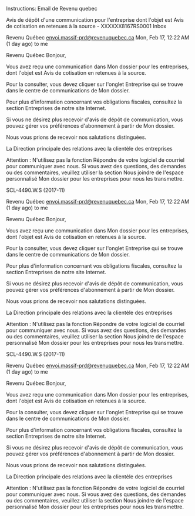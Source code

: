 Instructions: Email de Revenu quebec

Avis de dépôt d'une communication pour l'entreprise dont l'objet est Avis de cotisation en retenues à la source - XXXXXX8167RS0001
Inbox

Revenu Québec <envoi.massif-prd@revenuquebec.ca>
Mon, Feb 17, 12:22 AM (1 day ago)
to me

Revenu Québec
Bonjour,

Vous avez reçu une communication dans Mon dossier pour les entreprises, dont l'objet est Avis de cotisation en retenues à la source.

Pour la consulter, vous devez cliquer sur l'onglet Entreprise qui se trouve dans le centre de communications de Mon dossier.

Pour plus d'information concernant vos obligations fiscales, consultez la section Entreprises de notre site Internet.

Si vous ne désirez plus recevoir d'avis de dépôt de communication, vous pouvez gérer vos préférences d'abonnement à partir de Mon dossier.

Nous vous prions de recevoir nos salutations distinguées.

La Direction principale des relations avec la clientèle des entreprises

Attention : N'utilisez pas la fonction Répondre de votre logiciel de courriel pour communiquer avec nous. Si vous avez des questions, des demandes ou des commentaires, veuillez utiliser la section Nous joindre de l'espace personnalisé Mon dossier pour les entreprises pour nous les transmettre.

SCL-4490.W.S (2017-11)

Revenu Québec <envoi.massif-prd@revenuquebec.ca>
Mon, Feb 17, 12:22 AM (1 day ago)
to me

Revenu Québec
Bonjour,

Vous avez reçu une communication dans Mon dossier pour les entreprises, dont l'objet est Avis de cotisation en retenues à la source.

Pour la consulter, vous devez cliquer sur l'onglet Entreprise qui se trouve dans le centre de communications de Mon dossier.

Pour plus d'information concernant vos obligations fiscales, consultez la section Entreprises de notre site Internet.

Si vous ne désirez plus recevoir d'avis de dépôt de communication, vous pouvez gérer vos préférences d'abonnement à partir de Mon dossier.

Nous vous prions de recevoir nos salutations distinguées.

La Direction principale des relations avec la clientèle des entreprises

Attention : N'utilisez pas la fonction Répondre de votre logiciel de courriel pour communiquer avec nous. Si vous avez des questions, des demandes ou des commentaires, veuillez utiliser la section Nous joindre de l'espace personnalisé Mon dossier pour les entreprises pour nous les transmettre.

SCL-4490.W.S (2017-11)

Revenu Québec <envoi.massif-prd@revenuquebec.ca>
Mon, Feb 17, 12:22 AM (1 day ago)
to me

Revenu Québec
Bonjour,

Vous avez reçu une communication dans Mon dossier pour les entreprises, dont l'objet est Avis de cotisation en retenues à la source.

Pour la consulter, vous devez cliquer sur l'onglet Entreprise qui se trouve dans le centre de communications de Mon dossier.

Pour plus d'information concernant vos obligations fiscales, consultez la section Entreprises de notre site Internet.

Si vous ne désirez plus recevoir d'avis de dépôt de communication, vous pouvez gérer vos préférences d'abonnement à partir de Mon dossier.

Nous vous prions de recevoir nos salutations distinguées.

La Direction principale des relations avec la clientèle des entreprises

Attention : N'utilisez pas la fonction Répondre de votre logiciel de courriel pour communiquer avec nous. Si vous avez des questions, des demandes ou des commentaires, veuillez utiliser la section Nous joindre de l'espace personnalisé Mon dossier pour les entreprises pour nous les transmettre.

